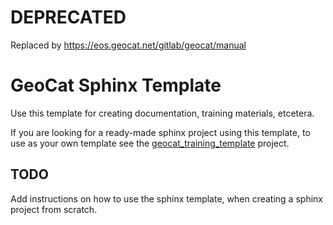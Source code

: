 # DEPRECATED

Replaced by https://eos.geocat.net/gitlab/geocat/manual

# GeoCat Sphinx Template

Use this template for creating documentation, training materials, etcetera. 

If you are looking for a ready-made sphinx project using this template, to use as your own template see the [geocat_training_template](https://eos.geocat.net/gitlab/geocat/geocat_training_template/tree/master) project.

## TODO

Add instructions on how to use the sphinx template, when creating a sphinx project from scratch.